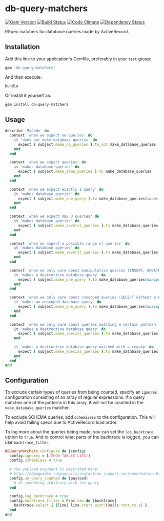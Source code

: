 # db-query-matchers

[![Gem Version](https://badge.fury.io/rb/db-query-matchers.png)](http://badge.fury.io/rb/db-query-matchers)
[![Build Status](https://travis-ci.org/brigade/db-query-matchers.png)](https://travis-ci.org/brigade/db-query-matchers)
[![Code Climate](https://codeclimate.com/github/brigade/db-query-matchers.png)](https://codeclimate.com/github/brigade/db-query-matchers)
[![Dependency Status](https://gemnasium.com/brigade/db-query-matchers.png)](https://gemnasium.com/brigade/db-query-matchers)

RSpec matchers for database queries made by ActiveRecord.

## Installation

Add this line to your application's Gemfile, preferably in your `test` group:

```ruby
gem 'db-query-matchers'
```

And then execute:

```bash
bundle
```

Or install it yourself as:

```bash
gem install db-query-matchers
```

## Usage

```ruby
describe 'MyCode' do
  context 'when we expect no queries' do
    it 'does not make database queries' do
      expect { subject.make_no_queries }.to_not make_database_queries
    end
  end

  context 'when we expect queries' do
    it 'makes database queries' do
      expect { subject.make_some_queries }.to make_database_queries
    end
  end

  context 'when we expect exactly 1 query' do
    it 'makes database queries' do
      expect { subject.make_one_query }.to make_database_queries(count: 1)
    end
  end

  context 'when we expect max 3 queries' do
    it 'makes database queries' do
      expect { subject.make_several_queries }.to make_database_queries(count: 0..3)
    end
  end

  context 'when we expect a possible range of queries' do
    it 'makes database queries' do
      expect { subject.make_several_queries }.to make_database_queries(count: 3..5)
    end
  end

  context 'when we only care about manipulative queries (INSERT, UPDATE, DELETE)' do
    it 'makes a destructive database query' do
      expect { subject.make_one_query }.to make_database_queries(manipulative: true)
    end
  end

  context 'when we only care about unscoped queries (SELECT without a WHERE or LIMIT clause))' do
    it 'makes an unscoped database query' do
      expect { subject.make_one_query }.to make_database_queries(unscoped: true)
    end
  end

  context 'when we only care about queries matching a certain pattern' do
    it 'makes a destructive database query' do
      expect { subject.make_special_queries }.to make_database_queries(matching: 'DELETE * FROM')
    end

    it 'makes a destructive database query matched with a regexp' do
      expect { subject.make_special_queries }.to make_database_queries(matching: /DELETE/)
    end
  end
end
```

## Configuration

To exclude certain types of queries from being counted, specify an
`ignores` configuration consisting of an array of regular expressions. If
a query matches one of the patterns in this array, it will not be
counted in the `make_database_queries` matcher.

To exclude SCHEMA queries, add `schemaless` to the configuration. This will
help avoid failing specs due to ActiveRecord load order.

To log more about the queries being made, you can set the `log_backtrace`
option to `true`. And to control what parts of the backtrace is logged,
you can use `backtrace_filter`.

```ruby
DBQueryMatchers.configure do |config|
  config.ignores = [/SHOW TABLES LIKE/]
  config.schemaless = true

  # the payload argument is described here:
  # http://edgeguides.rubyonrails.org/active_support_instrumentation.html#sql-active-record
  config.on_query_counted do |payload|
    # do something arbitrary with the query
  end

  config.log_backtrace = true
  config.backtrace_filter = Proc.new do |backtrace|
    backtrace.select { |line| line.start_with?(Rails.root.to_s) }
  end
end
```
